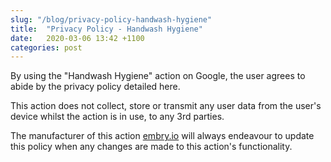 ```yaml
---
slug: "/blog/privacy-policy-handwash-hygiene"
title:  "Privacy Policy - Handwash Hygiene"
date:   2020-03-06 13:42 +1100
categories: post
---
```


By using the "Handwash Hygiene" action on Google, the user agrees to abide by the privacy policy detailed here.

This action does not collect, store or transmit any user data from the user's device whilst the action is in use, to any 3rd parties.

The manufacturer of this action [embry.io](http://embry.io) will always endeavour to update this policy when any changes are made to this action's functionality.